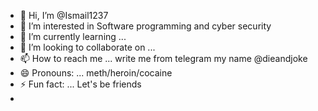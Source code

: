 - 👋 Hi, I’m @Ismail1237
- 👀 I’m interested in Software programming and cyber security
- 🌱 I’m currently learning ...
- 💞️ I’m looking to collaborate on ...
- 📫 How to reach me ... write me from telegram my name @dieandjoke
- 😄 Pronouns: ... meth/heroin/cocaine
- ⚡ Fun fact: ... Let's be friends
- 
<!---
Ismail1237/Ismail1237 is a ✨ special ✨ repository because its `README.md` (this file) appears on your GitHub profile.
You can click the Preview link to take a look at your changes.
--->
